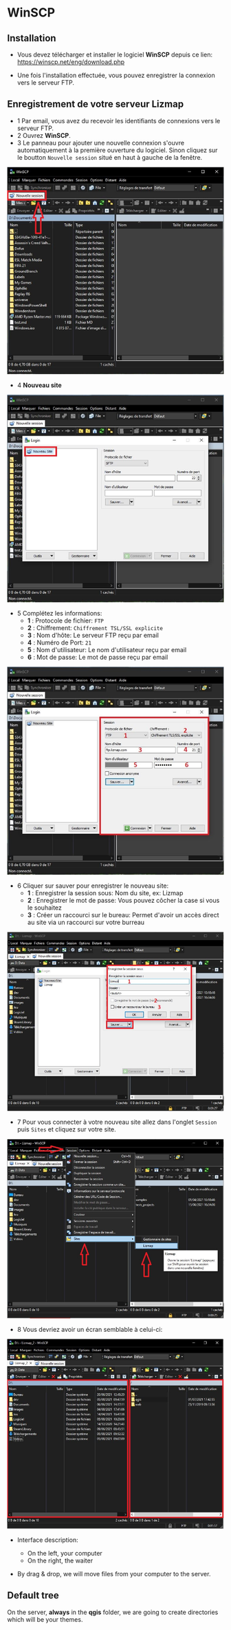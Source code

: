 # WinSCP

## Installation

* Vous devez télécharger et installer le logiciel **WinSCP** depuis ce lien: 
https://winscp.net/eng/download.php
  
* Une fois l'installation effectuée, vous pouvez enregistrer la connexion vers le serveur FTP.
  
## Enregistrement de votre serveur Lizmap

* 1 Par email, vous avez du recevoir les identifiants de connexions vers le serveur FTP.
* 2 Ouvrez **WinSCP**.
* 3 Le panneau pour ajouter une nouvelle connexion s'ouvre automatiquement à la première ouverture du logiciel. Sinon cliquez sur le boutton `Nouvelle session` situé en haut à gauche de la fenêtre.

![WinSCP](./media/ftp_winscp_1.jpg)

* 4 **Nouveau site**

![WinSCP](./media/ftp_winscp_2.jpg)

* 5 Complétez les informations:
    * **1** : Protocole de fichier: `FTP`
    * **2** : Chiffrement: `Chiffrement TSL/SSL explicite`
    * **3** : Nom d'hôte: Le serveur FTP reçu par email
    * **4** : Numéro de Port: `21`
    * **5** : Nom d'utilisateur: Le nom d'utilisateur reçu par email
    * **6** : Mot de passe: Le mot de passe reçu par email

![WinSCP](./media/ftp_winscp_3.jpg)

* 6 Cliquer sur sauver pour enregistrer le nouveau site:
    * **1** : Enregistrer la session sous: Nom du site, ex: Lizmap
    * **2** : Enregistrer le mot de passe: Vous pouvez côcher la case si vous le souhaitez
    * **3** : Créer un raccourci sur le bureau: Permet d'avoir un accès direct au site via un raccourci sur votre burreau

![WinSCP](./media/ftp_winscp_4.jpg)

* 7 Pour vous connecter à votre nouveau site allez dans l'onglet `Session` puis `Sites` et cliquez sur votre site.

![WinSCP](./media/ftp_winscp_5.jpg)

* 8 Vous devriez avoir un écran semblable à celui-ci: 

![WinSCP](./media/ftp_winscp_6.jpg)

* Interface description:
  * On the left, your computer
  * On the right, the waiter
    
* By drag & drop, we will move files from your computer to the server.

## Default tree

On the server, **always** in the **qgis** folder, we are going to create directories which will be your themes.
